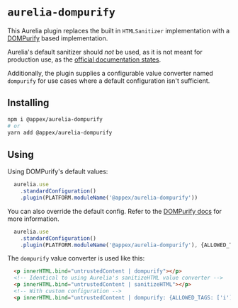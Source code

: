 # `aurelia-dompurify`

This Aurelia plugin replaces the built in `HTMLSanitizer` implementation with a [DOMPurify](https://github.com/cure53/DOMPurify) based implementation.

Aurelia's default sanitizer should *not* be used, as it is not meant for production use, as the [official documentation states](https://aurelia.io/docs/binding/basics#element-content).

Additionally, the plugin supplies a configurable value converter named `dompurify` for use cases where a default configuration isn't sufficient.

## Installing
```sh
npm i @appex/aurelia-dompurify
# or
yarn add @appex/aurelia-dompurify
```

## Using

Using DOMPurify's default values:
```typescript
  aurelia.use
    .standardConfiguration()
    .plugin(PLATFORM.moduleName('@appex/aurelia-dompurify'))
```

You can also override the default config. Refer to the [DOMPurify docs](https://github.com/cure53/DOMPurify#can-i-configure-dompurify) for more information.
```typescript
  aurelia.use
    .standardConfiguration()
    .plugin(PLATFORM.moduleName('@appex/aurelia-dompurify'), {ALLOWED_TAGS: ['b']})
```

The `dompurify` value converter is used like this:
```html
  <p innerHTML.bind="untrustedContent | dompurify"></p>
  <!-- Identical to using Aurelia's sanitizeHTML value converter -->
  <p innerHTML.bind="untrustedContent | sanitizeHTML"></p>
  <!-- With custom configuration -->
  <p innerHTML.bind="untrustedContent | dompurify: {ALLOWED_TAGS: ['i']}"></p>
```
